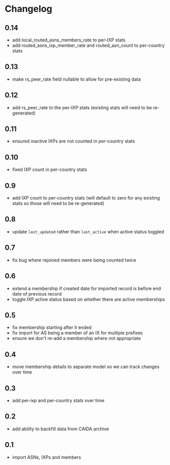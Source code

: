 # Changelog

## 0.14
- add local_routed_asns_members_rate to per-IXP stats
- add routed_asns_ixp_member_rate and routed_asn_count to per-country stats

## 0.13
- make rs_peer_rate field nullable to allow for pre-existing data

## 0.12
- add rs_peer_rate to the per-IXP stats (existing stats will need to be re-generated)

## 0.11
- ensured inactive IXPs are not counted in per-country stats

## 0.10
- fixed IXP count in per-country stats

## 0.9
- add IXP count to per-country stats (will default to zero for any existing stats so those will need to be re-generated)

## 0.8
- update `last_updated` rather than `last_active` when active status toggled

## 0.7
- fix bug where rejoined members were being counted twice

## 0.6
- extend a membership if created date for imported record is before end date of previous record
- toggle IXP active status based on whether there are active memberships

## 0.5
- fix membership starting after it ended
- fix import for AS being a member of an IX for multiple prefixes
- ensure we don't re-add a membership where not appropriate

## 0.4
- move membership details to separate model so we can track changes over time

## 0.3
- add per-ixp and per-country stats over time

## 0.2
- add ability to backfill data from CAIDA archive

## 0.1
- import ASNs, IXPs and members
